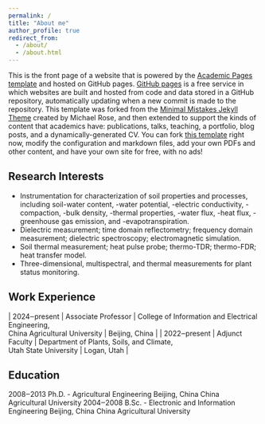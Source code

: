```yaml
---
permalink: /
title: "About me"
author_profile: true
redirect_from: 
  - /about/
  - /about.html
---
```


This is the front page of a website that is powered by the [Academic Pages template](https://github.com/academicpages/academicpages.github.io) and hosted on GitHub pages. [GitHub pages](https://pages.github.com) is a free service in which websites are built and hosted from code and data stored in a GitHub repository, automatically updating when a new commit is made to the repository. This template was forked from the [Minimal Mistakes Jekyll Theme](https://mmistakes.github.io/minimal-mistakes/) created by Michael Rose, and then extended to support the kinds of content that academics have: publications, talks, teaching, a portfolio, blog posts, and a dynamically-generated CV. You can fork [this template](https://github.com/academicpages/academicpages.github.io) right now, modify the configuration and markdown files, add your own PDFs and other content, and have your own site for free, with no ads!

Research Interests
------
-	Instrumentation for characterization of soil properties and processes, including soil-water content, -water potential, -electric conductivity, -compaction, -bulk density, -thermal properties, -water flux, -heat flux, -greenhouse gas emission, and -evapotranspiration.
-	Dielectric measurement; time domain reflectometry; frequency domain measurement; dielectric spectroscopy; electromagnetic simulation.
-	Soil thermal measurement; heat pulse probe; thermo-TDR; thermo-FDR; heat transfer model.
-	Three-dimensional, multispectral, and thermal measurements for plant status monitoring.

Work Experience
------
| 2024‒present | Associate Professor | College of Information and Electrical Engineering,<br>China Agricultural University | Beijing, China |
| 2022‒present | Adjunct Faculty     | Department of Plants, Soils, and Climate,<br>Utah State University          | Logan, Utah    |


Education
------
2008‒2013		Ph.D. - Agricultural Engineering
Beijing, China		China Agricultural University
2004‒2008	B.Sc. - Electronic and Information Engineering
Beijing, China		China Agricultural University
